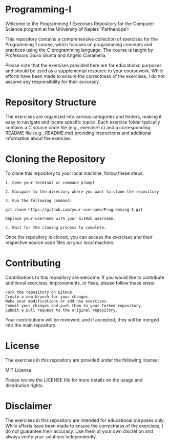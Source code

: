 # Programming-I
Welcome to the Programming 1 Exercises Repository for the Computer Science program at the University of Naples 'Parthenope'!

This repository contains a comprehensive collection of exercises for the Programming 1 course, which focuses on programming concepts and practices using the C programming language. The course is taught by Professors Giulio Giunta and Angelo Ciaramella.

Please note that the exercises provided here are for educational purposes and should be used as a supplemental resource to your coursework. While efforts have been made to ensure the correctness of the exercises, I do not assume any responsibility for their accuracy.

# Repository Structure
The exercises are organized into various categories and folders, making it easy to navigate and locate specific topics.
Each exercise folder typically contains a C source code file (e.g., exercise1.c) and a corresponding README file (e.g., README.md) providing instructions and additional information about the exercise.

# Cloning the Repository
To clone this repository to your local machine, follow these steps:

    1. Open your terminal or command prompt.

    2. Navigate to the directory where you want to clone the repository.

    3. Run the following command:
    
```
git clone https://github.com/your-username/Programming-I.git
```
    Replace your-username with your GitHub username.
    
    4. Wait for the cloning process to complete.
    
Once the repository is cloned, you can access the exercises and their respective source code files on your local machine.

# Contributing
Contributions to this repository are welcome. If you would like to contribute additional exercises, improvements, or fixes, please follow these steps:

    Fork the repository on GitHub.
    Create a new branch for your changes.
    Make your modifications or add new exercises.
    Commit your changes and push them to your forked repository.
    Submit a pull request to the original repository.

Your contributions will be reviewed, and if accepted, they will be merged into the main repository.

# License
The exercises in this repository are provided under the following license:

MIT License

Please review the LICENSE file for more details on the usage and distribution rights.

# Disclaimer
The exercises in this repository are intended for educational purposes only. While efforts have been made to ensure the correctness of the exercises, I do not guarantee their accuracy. Use them at your own discretion and always verify your solutions independently.
    


